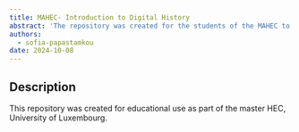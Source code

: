 ```yaml
---
title: MAHEC- Introduction to Digital History
abstract: 'The repository was created for the students of the MAHEC to experiment with use of GitHub/Markdown for editing and publishing on the web'
authors:
  - sofia-papastamkou
date: 2024-10-08
---
```


## Description

This repository was created for educational use as part of the master HEC, University of Luxembourg. 
